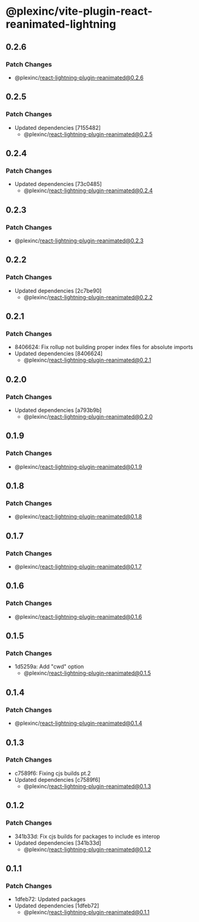 # @plexinc/vite-plugin-react-reanimated-lightning

## 0.2.6

### Patch Changes

- @plexinc/react-lightning-plugin-reanimated@0.2.6

## 0.2.5

### Patch Changes

- Updated dependencies [7155482]
  - @plexinc/react-lightning-plugin-reanimated@0.2.5

## 0.2.4

### Patch Changes

- Updated dependencies [73c0485]
  - @plexinc/react-lightning-plugin-reanimated@0.2.4

## 0.2.3

### Patch Changes

- @plexinc/react-lightning-plugin-reanimated@0.2.3

## 0.2.2

### Patch Changes

- Updated dependencies [2c7be90]
  - @plexinc/react-lightning-plugin-reanimated@0.2.2

## 0.2.1

### Patch Changes

- 8406624: Fix rollup not building proper index files for absolute imports
- Updated dependencies [8406624]
  - @plexinc/react-lightning-plugin-reanimated@0.2.1

## 0.2.0

### Patch Changes

- Updated dependencies [a793b9b]
  - @plexinc/react-lightning-plugin-reanimated@0.2.0

## 0.1.9

### Patch Changes

- @plexinc/react-lightning-plugin-reanimated@0.1.9

## 0.1.8

### Patch Changes

- @plexinc/react-lightning-plugin-reanimated@0.1.8

## 0.1.7

### Patch Changes

- @plexinc/react-lightning-plugin-reanimated@0.1.7

## 0.1.6

### Patch Changes

- @plexinc/react-lightning-plugin-reanimated@0.1.6

## 0.1.5

### Patch Changes

- 1d5259a: Add "cwd" option
  - @plexinc/react-lightning-plugin-reanimated@0.1.5

## 0.1.4

### Patch Changes

- @plexinc/react-lightning-plugin-reanimated@0.1.4

## 0.1.3

### Patch Changes

- c7589f6: Fixing cjs builds pt.2
- Updated dependencies [c7589f6]
  - @plexinc/react-lightning-plugin-reanimated@0.1.3

## 0.1.2

### Patch Changes

- 341b33d: Fix cjs builds for packages to include es interop
- Updated dependencies [341b33d]
  - @plexinc/react-lightning-plugin-reanimated@0.1.2

## 0.1.1

### Patch Changes

- 1dfeb72: Updated packages
- Updated dependencies [1dfeb72]
  - @plexinc/react-lightning-plugin-reanimated@0.1.1
